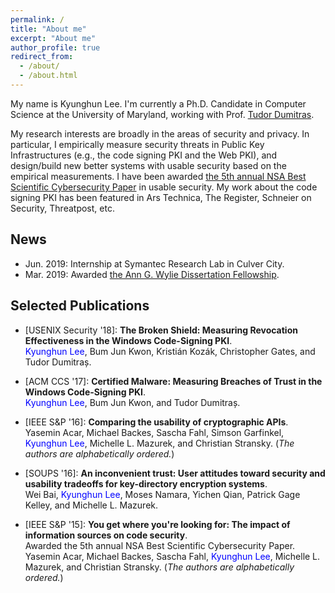 ```yaml
---
permalink: /
title: "About me"
excerpt: "About me"
author_profile: true
redirect_from: 
  - /about/
  - /about.html
---
```


My name is Kyunghun Lee. I'm currently a Ph.D. Candidate in Computer Science at the University of Maryland, working with Prof. [Tudor Dumitras](http://legacydirs.umiacs.umd.edu/~tdumitra/). 

My research interests are broadly in the areas of security and privacy. In particular, I empirically measure security threats in Public Key Infrastructures (e.g., the code signing PKI and the Web PKI), and design/build new better systems with usable security based on the empirical measurements. I have been awarded [the 5th annual NSA Best Scientific Cybersecurity Paper](https://cps-vo.org/group/sos/papercompetition) in usable security. My work about the code signing PKI has been featured in Ars Technica, The Register, Schneier on Security, Threatpost, etc. 

<!-- My goal is to design/build better systems with usable security based on the emprical measurements of the security threats inherent in current our systems and networks. -->

## News
- Jun. 2019: Internship at Symantec Research Lab in Culver City.
- Mar. 2019: Awarded [the Ann G. Wylie Dissertation Fellowship](https://gradschool.umd.edu/funding/student-fellowships-awards/ann-g-wylie-dissertation-fellowship).

## Selected Publications
- \[USENIX Security '18\]: **The Broken Shield: Measuring Revocation Effectiveness in the Windows Code-Signing PKI**.  
<span style="color:blue">Kyunghun Lee</span>, Bum Jun Kwon, Kristián Kozák, Christopher Gates, and Tudor Dumitraș. 

- \[ACM CCS '17\]: **Certified Malware: Measuring Breaches of Trust in the Windows Code-Signing PKI**.  
<span style="color:blue">Kyunghun Lee</span>, Bum Jun Kwon, and Tudor Dumitraș. 

- \[IEEE S&P '16\]: **Comparing the usability of cryptographic APIs**.  
Yasemin Acar, Michael Backes, Sascha Fahl, Simson Garfinkel, <span style="color:blue">Kyunghun Lee</span>, Michelle L. Mazurek, and Christian Stransky. (*The authors are alphabetically ordered.*)

- \[SOUPS '16\]: **An inconvenient trust: User attitudes toward security and usability tradeoffs for key-directory encryption systems**.  
 Wei Bai, <span style="color:blue">Kyunghun Lee</span>, Moses Namara, Yichen Qian, Patrick Gage Kelley, and Michelle L. Mazurek.  

- \[IEEE S&P '15\]: **You get where you're looking for: The impact of information sources on code security**.  
<i class="fas fa-trophy" style="color:#FF0000;"></i> Awarded the 5th annual NSA Best Scientific Cybersecurity Paper.   
Yasemin Acar, Michael Backes, Sascha Fahl, <span style="color:blue">Kyunghun Lee</span>, Michelle L. Mazurek, and Christian Stransky. (*The authors are alphabetically ordered.*)





